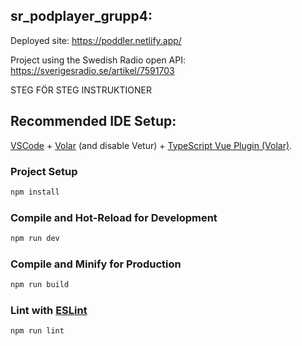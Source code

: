 ## sr_podplayer_grupp4:

Deployed site: https://poddler.netlify.app/

Project using the Swedish Radio open API:
https://sverigesradio.se/artikel/7591703

STEG FÖR STEG INSTRUKTIONER

## Recommended IDE Setup:

[VSCode](https://code.visualstudio.com/) + [Volar](https://marketplace.visualstudio.com/items?itemName=johnsoncodehk.volar) (and disable Vetur) + [TypeScript Vue Plugin (Volar)](https://marketplace.visualstudio.com/items?itemName=johnsoncodehk.vscode-typescript-vue-plugin).

### Project Setup

```sh
npm install
```

### Compile and Hot-Reload for Development

```sh
npm run dev
```

### Compile and Minify for Production

```sh
npm run build
```

### Lint with [ESLint](https://eslint.org/)

```sh
npm run lint
```
